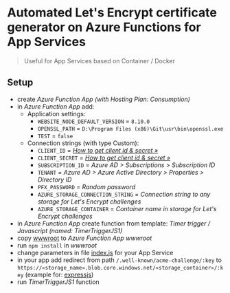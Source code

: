 # Automated Let's Encrypt certificate generator on Azure Functions for App Services

> Useful for App Services based on Container / Docker

## Setup
- create *Azure Function App (with Hosting Plan: Consumption)*
- in *Azure Function App* add:
  - Application settings:
    - `WEBSITE_NODE_DEFAULT_VERSION` = `8.10.0`
    - `OPENSSL_PATH` = `D:\Program Files (x86)\Git\usr\bin\openssl.exe`
    - `TEST` = `false`
  - Connection strings (with type Custom):
    - `CLIENT_ID` = *[How to get client id & secret »](https://www.jan-v.nl/post/setting-up-an-azure-active-directory-application-to-retrieve-let%E2%80%99s-encrypt-certificates)*
    - `CLIENT_SECRET` = *[How to get client id & secret »](https://www.jan-v.nl/post/setting-up-an-azure-active-directory-application-to-retrieve-let%E2%80%99s-encrypt-certificates)*
    - `SUBSCRIPTION_ID` = *Azure AD > Subscriptions > Subscription ID*
    - `TENANT` = *Azure AD > Azure Active Directory > Properties > Directory ID*
    - `PFX_PASSWORD` = *Random password*
    - `AZURE_STORAGE_CONNECTION_STRING` = *Connection string to any storage for Let's Encrypt challenges*
    - `AZURE_STORAGE_CONTAINER` = *Container name in storage for Let's Encrypt challenges*
- in *Azure Function App* create function from template: *Timer trigger / Javascript (named: TimerTriggerJS1)*
- copy [wwwroot](/wwwroot/) to *Azure Function App wwwroot*
- run `npm install` in *wwwroot*
- change parameters in file [index.js](/wwwroot/TimerTriggerJS1/index.js) for your App Service
- in your app add redirect from path `/.well-known/acme-challenge/:key` to `https://«storage_name».blob.core.windows.net/«storage_container»/:key` (example for: [expressjs](example.router.js))
- run *TimerTriggerJS1* function
